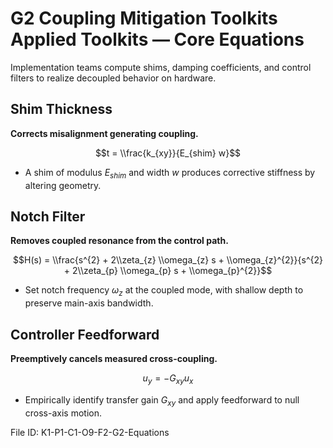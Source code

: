# G2 Coupling Mitigation Toolkits Applied Toolkits — Core Equations

Implementation teams compute shims, damping coefficients, and control filters to realize decoupled behavior on hardware.

## Shim Thickness
**Corrects misalignment generating coupling.**

$$t = \\frac{k_{xy}}{E_{shim} w}$$

- A shim of modulus $E_{shim}$ and width $w$ produces corrective stiffness by altering geometry.
## Notch Filter
**Removes coupled resonance from the control path.**

$$H(s) = \\frac{s^{2} + 2\\zeta_{z} \\omega_{z} s + \\omega_{z}^{2}}{s^{2} + 2\\zeta_{p} \\omega_{p} s + \\omega_{p}^{2}}$$

- Set notch frequency $\omega_{z}$ at the coupled mode, with shallow depth to preserve main-axis bandwidth.
## Controller Feedforward
**Preemptively cancels measured cross-coupling.**

$$u_{y} = -G_{xy} u_{x}$$

- Empirically identify transfer gain $G_{xy}$ and apply feedforward to null cross-axis motion.

File ID: K1-P1-C1-O9-F2-G2-Equations
